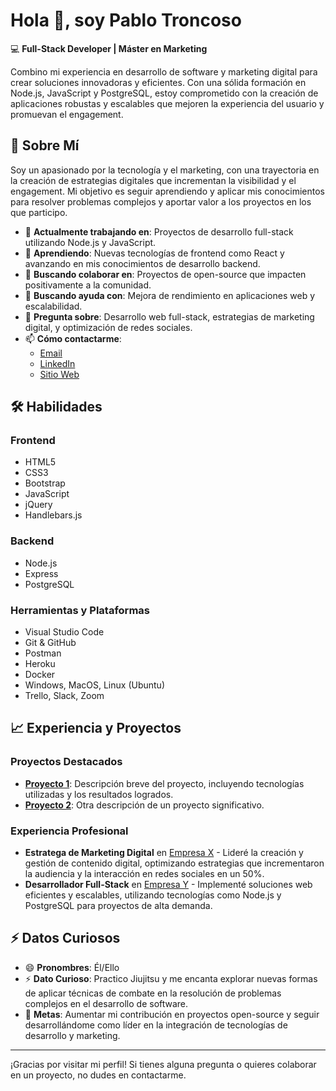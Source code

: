 # Hola 👋, soy Pablo Troncoso

💻 **Full-Stack Developer | Máster en Marketing**

Combino mi experiencia en desarrollo de software y marketing digital para crear soluciones innovadoras y eficientes. Con una sólida formación en Node.js, JavaScript y PostgreSQL, estoy comprometido con la creación de aplicaciones robustas y escalables que mejoren la experiencia del usuario y promuevan el engagement.

## 🌟 Sobre Mí

Soy un apasionado por la tecnología y el marketing, con una trayectoria en la creación de estrategias digitales que incrementan la visibilidad y el engagement. Mi objetivo es seguir aprendiendo y aplicar mis conocimientos para resolver problemas complejos y aportar valor a los proyectos en los que participo.

- 🔭 **Actualmente trabajando en**: Proyectos de desarrollo full-stack utilizando Node.js y JavaScript.
- 🌱 **Aprendiendo**: Nuevas tecnologías de frontend como React y avanzando en mis conocimientos de desarrollo backend.
- 👯 **Buscando colaborar en**: Proyectos de open-source que impacten positivamente a la comunidad.
- 🤔 **Buscando ayuda con**: Mejora de rendimiento en aplicaciones web y escalabilidad.
- 💬 **Pregunta sobre**: Desarrollo web full-stack, estrategias de marketing digital, y optimización de redes sociales.
- 📫 **Cómo contactarme**:
  - [Email](mailto:example@gmail.com)
  - [LinkedIn](https://www.linkedin.com/in/tu-perfil)
  - [Sitio Web](https://tusitio.com)

## 🛠️ Habilidades

### Frontend
- HTML5
- CSS3
- Bootstrap
- JavaScript
- jQuery
- Handlebars.js

### Backend
- Node.js
- Express
- PostgreSQL

### Herramientas y Plataformas
- Visual Studio Code
- Git & GitHub
- Postman
- Heroku
- Docker
- Windows, MacOS, Linux (Ubuntu)
- Trello, Slack, Zoom

## 📈 Experiencia y Proyectos

### Proyectos Destacados
- [**Proyecto 1**](https://github.com/pablo-troncoso/proyecto-1): Descripción breve del proyecto, incluyendo tecnologías utilizadas y los resultados logrados.
- [**Proyecto 2**](https://github.com/pablo-troncoso/proyecto-2): Otra descripción de un proyecto significativo.

### Experiencia Profesional
- **Estratega de Marketing Digital** en [Empresa X](https://empresa.com) - Lideré la creación y gestión de contenido digital, optimizando estrategias que incrementaron la audiencia y la interacción en redes sociales en un 50%.
- **Desarrollador Full-Stack** en [Empresa Y](https://empresa.com) - Implementé soluciones web eficientes y escalables, utilizando tecnologías como Node.js y PostgreSQL para proyectos de alta demanda.

## ⚡ Datos Curiosos
- 😄 **Pronombres**: Él/Ello
- ⚡ **Dato Curioso**: Practico Jiujitsu y me encanta explorar nuevas formas de aplicar técnicas de combate en la resolución de problemas complejos en el desarrollo de software.
- 🎯 **Metas**: Aumentar mi contribución en proyectos open-source y seguir desarrollándome como líder en la integración de tecnologías de desarrollo y marketing.

---

¡Gracias por visitar mi perfil! Si tienes alguna pregunta o quieres colaborar en un proyecto, no dudes en contactarme.

